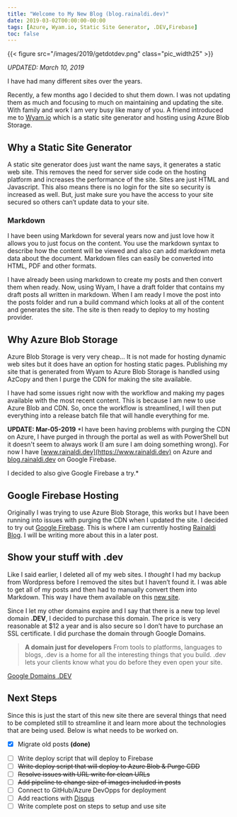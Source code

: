 ```yaml
---
title: "Welcome to My New Blog (blog.rainaldi.dev)"
date: 2019-03-02T00:00:00-00:00
tags: [Azure, Wyam.io, Static Site Generator, .DEV,Firebase]
toc: false
---
```

{{< figure src="/images/2019/getdotdev.png" class="pic_width25" >}}

*UPDATED: March 10, 2019*

I have had many different sites over the years.

Recently, a few months ago I decided to shut them down. I was not updating them as much and focusing to much on maintaining and updating the site. With family and work I am very busy like many of you. A friend introduced me to [Wyam.io](https://www.wyam.io) which is a static site generator and hosting using Azure Blob Storage.

## Why a Static Site Generator
A static site generator does just want the name says, it generates a static web site. This removes the need for server side code on the hosting platform and increases the performance of the site. Sites are just HTML and Javascript. This also means there is no login for the site so security is increased as well. But, just make sure you have the access to your site secured so others can’t update data to your site.

### Markdown
I have been using Markdown for several years now and just love how it allows you to just focus on the content. You use the markdown syntax to describe how the content will be viewed and also can add markdown meta data about the document. Markdown files can easily be converted into HTML, PDF and other formats.

I have already been using markdown to create my posts and then convert them when ready. Now, using Wyam, I have a draft folder that contains my draft posts all written in markdown. When I am ready I move the post into the posts folder and run a build command which looks at all of the content and generates the site. The site is then ready to deploy to my hosting provider.

## Why Azure Blob Storage
Azure Blob Storage is very very cheap... It is not made for hosting dynamic web sites but it does have an option for hosting static pages. Publishing my site that is generated from Wyam to Azure Blob Storage is handled using AzCopy and then I purge the CDN for making the site available.

I have had some issues right now with the workflow and making my pages available with the most recent content. This is because I am new to use Azure Blob and CDN. So, once the workflow is streamlined, I will then put everything into a release batch file that will handle everything for me.

**UPDATE: Mar-05-2019**
*I have been having problems with purging the CDN on Azure, I have purged in through the portal as well as with PowerShell but it doesn't seem to always work (I am sure I am doing something wrong). For now I have [www.rainaldi.dev](https://www.rainaldi.dev) on Azure and [blog.rainaldi.dev](https://blog.rainaldi.dev) on Google Firebase.

I decided to also give Google Firebase a try.*

## Google Firebase Hosting
Originally I was trying to use Azure Blob Storage, this works but I have been running into issues with purging the CDN when I updated the site. I decided to try out [Google Firebase](https://firebase.google.com). This is where I am currently hosting [Rainaldi Blog](https://blog.rainaldi.dev). I will be writing more about this in a later post.


## Show your stuff with .dev
Like I said earlier, I deleted all of my web sites. I *thought* I had my backup from Wordpress before I removed the sites but I haven’t found it. I was able to get all of my posts and then had to manually convert them into Markdown. This way I have them available on this [new site](https://www.rainaldi.dev).

Since I let my other domains expire and I say that there is a new top level domain **.DEV**, I decided to purchase this domain. The price is very reasonable at $12 a year and is also secure so I don’t have to purchase an SSL certificate. I did purchase the domain through Google Domains.

> **A domain just for developers**
> From tools to platforms, languages to blogs, .dev is a home for all the interesting things that
> you build. .dev lets your clients know what you do before they even open your site.

[Google Domains .DEV](https://get.dev)

## Next Steps
Since this is just the start of this new site there are several things that need to be completed still to streamline it and learn more about the technologies that are being used. Below is what needs to be worked on.

* [x] Migrate old posts **(done)**
- [ ] Write deploy script that will deploy to Firebase
- [ ] ~~Write deploy script that will deploy to Azure Blob & Purge CDD~~
- [ ] ~~Resolve issues with URL write for clean URLs~~
- [ ] ~~Add pipeline to change size of images included in posts~~
- [ ] Connect to GitHub/Azure DevOpps for deployment
- [ ] Add reactions with [Disqus](https://disqus.com)
- [ ] Write complete post on steps to setup and use site
